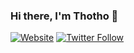 ### Hi there, I'm Thotho 👋

[![Website](https://img.shields.io/website?label=MSMAR-CVMAKER&style=for-the-badge&url=https%3A%2F%2Fcodestackr.com)](https://msmar-cvmaker.com)
[![Twitter Follow](https://img.shields.io/twitter/follow/Thotho007?color=1DA1F2&logo=twitter&style=for-the-badge)](https://twitter.com/intent/follow?original_referer=https%3A%2F%2Fgithub.com%2FcodeSTACKr&screen_name=thothoLoop)



